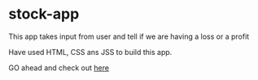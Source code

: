 # stock-app

This app takes input from user and tell if we are having a loss or a profit

Have used HTML, CSS ans JSS to build this app.

GO ahead and check out [here](https://stock-app-sv.netlify.app/)

